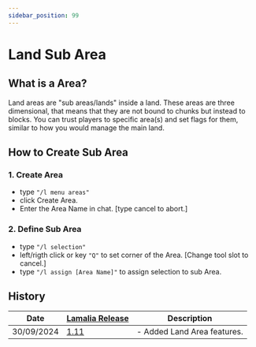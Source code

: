 ```yaml
---
sidebar_position: 99
---
```


# Land Sub Area

## What is a Area?
Land areas are "sub areas/lands" inside a land. These areas are three dimensional, that means that they are not bound to chunks but instead to blocks. You can trust players to specific area(s) and set flags for them, similar to how you would manage the main land.

## How to Create Sub Area

### 1. Create Area 
   
   - type `"/l menu areas"`
   - click Create Area.
   - Enter the Area Name in chat. [type cancel to abort.]

### 2. Define Sub Area 
   - type `"/l selection"`
   - left/rigth click or key `"Q"` to set corner of the Area. [Change tool slot to cancel.] 
   - type `"/l assign [Area Name]"` to assign selection to sub Area.

## History

| Date | [Lamalia Release](/patchNotes) | Description |
|-------------|-----------|-------------|
| 30/09/2024 | [1.11](/patchNotes#patch-111) | - Added Land Area features. |